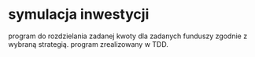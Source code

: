 # symulacja inwestycji
program do rozdzielania zadanej kwoty dla zadanych funduszy zgodnie z wybraną strategią.
program zrealizowany w TDD.